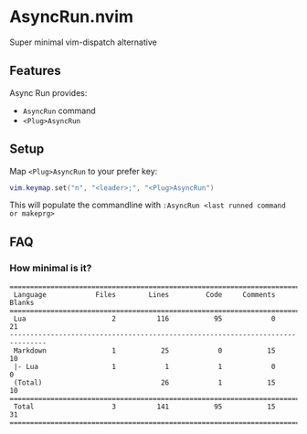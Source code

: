 # AsyncRun.nvim

Super minimal vim-dispatch alternative

## Features

Async Run provides:
- `AsyncRun` command
- `<Plug>AsyncRun`

## Setup

Map `<Plug>AsyncRun` to your prefer key:

```lua
vim.keymap.set("n", "<leader>;", "<Plug>AsyncRun")
```

This will populate the commandline with `:AsyncRun <last runned command or makeprg>`

## FAQ

### How minimal is it?

```
===============================================================================
 Language            Files        Lines         Code     Comments       Blanks
===============================================================================
 Lua                     2          116           95            0           21
-------------------------------------------------------------------------------
 Markdown                1           25            0           15           10
 |- Lua                  1            1            1            0            0
 (Total)                             26            1           15           10
===============================================================================
 Total                   3          141           95           15           31
===============================================================================
```
